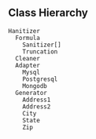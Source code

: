 
## Class Hierarchy

    Hanitizer
      Formula
        Sanitizer[]
        Truncation
      Cleaner
      Adapter
        Mysql
        Postgresql
        Mongodb
      Generator
        Address1
        Address2
        City
        State
        Zip

